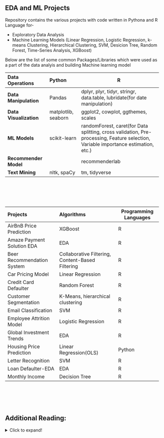 ## EDA and ML Projects
Repository contains the various projects with code written in Pythona and R Language for-
* Exploratory Data Analysis
* Machine Learning Models (Linear Regression, Logistic Regression, k-means Clustering, Hierarchical Clustering, SVM, Desicion Tree, Random Forest, Time-Series Analysis, XGBoost)

Below are the list of some common Packages/Libraries which were used as a part of the data analyis and building Machine learning model

| Data Operations             | Python              | R                                                                         |
|:----------------------------|:------------------- |---------------------------------------------------------------------------|
| **Data Manipulation**       | Pandas              | dplyr, plyr, tidyr, stringr, data.table, lubridate(for date manipulation) |
| **Data Visualization**      | matplotlib, seaborn | ggplot2, cowplot, ggthemes, scales                                        |
| **ML Models**               | scikit-learn        | randomForest, caret(for Data splitting, cross validation, Pre-processing, Feature selection, Variable importance estimation, etc.)  | 
| **Recommender Model**       |                     | recommenderlab                                                            |
| **Text Mining**             | nltk, spaCy         | tm, tidyverse                                                             |

<br></br>
---

| Projects                    | Algorithms                                      | Programming Languages         |
|:----------------------------|:------------------------------------------------|-------------------------------|
| AirBnB Price Prediction     | XGBoost                                         | R |
| Amaze Payment Solution EDA  | EDA                                             | R |
| Beer Recommendation System  | Collaborative Filtering, Content-Based Filtering| R |
|Car Pricing Model            | Linear Regression                               | R |
|Credit Card Defaulter        | Random Forest                                   | R |
|Customer Segmentation        | K-Means, hierarchical clustering                | R |
|Email Classification         | SVM                                             | R |
|Employee Attrition Model     | Logistic Regression                             | R |
|Global Investment Trends     | EDA                                             | R |
|Housing Price Prediction     | Linear Regression(OLS)                          | Python |
|Letter Recognition           | SVM                                             | R |
|Loan Defaulter-EDA           | EDA                                             | R |
|Monthly Income               | Decision Tree                                   | R |

<br></br>
---

## Additional Reading:
<details>
  <summary>Click to expand!</summary>
  
- To know more about dummy variables [(here)](https://stats.idre.ucla.edu/other/mult-pkg/faq/general/faqwhat-is-dummy-coding)
- Why it's necessary to create dummy variables [(here)](https://stats.stackexchange.com/questions/89533/convert-a-categorical-variable-to-a-numerical-variable-prior-to-regression)
- Missing Values Imputation [(here)](https://towardsdatascience.com/6-different-ways-to-compensate-for-missing-values-data-imputation-with-examples-6022d9ca0779)
- When to Normalise date and when to standardise? [(here)](https://stackoverflow.com/questions/32108179/linear-regression-normalization-vs-standardization)
- Various scaling techniques [(here)](https://en.wikipedia.org/wiki/Feature_scaling)
- Recursive Feature Elimination(RFE) - scikit-learn [(here)](https://scikit-learn.org/stable/modules/generated/sklearn.feature_selection.RFE.html)
  - Recursive feature elimination is based on the idea to repeatedly construct a model (for example an SVM or a regression model) and choose either the best or worst performing feature (for example based on coefficients), setting the feature aside and then repeating the process with the rest of the features. This process is applied until all features in the dataset are exhausted. Features are then ranked according to when they were eliminated. As such, it is a greedy optimization for finding the best performing subset of features. Read more at this [link](http://blog.datadive.net/selecting-good-features-part-iv-stability-selection-rfe-and-everything-side-by-side/)
- Parametric v/s non parametric models in [short](https://stats.stackexchange.com/questions/268638/what-exactly-is-the-difference-between-a-parametric-and-non-parametric-model) and [detailed](https://machinelearningmastery.com/parametric-and-nonparametric-machine-learning-algorithms/)
- Regression guarantees interpolation of data and not extrapolation
  - Interpolation basically means using the model to predict the value of a dependent variable on independent values that lie within the range of data you already have. Extrapolation, on the other hand, means predicting the dependent variable on the independent values that lie outside the range of the data the model was built on.
- Optimization Methods [(here)](https://www.springer.com/cda/content/document/cda_downloaddocument/9783642378454-c2.pdf?SGWID=0-0-45-1425030-p175100176)
- Regularization in Machine Learning [(here)](https://towardsdatascience.com/regularization-in-machine-learning-76441ddcf99a)
- A brief overview of Feature Scaling [(here)](https://en.wikipedia.org/wiki/Feature_scaling)
- When to standardise, when to normalise [(here)](https://stackoverflow.com/questions/32108179/linear-regression-normalization-vs-standardization)
  - [When and Why to stardardize a variable](https://www.listendata.com/2017/04/how-to-standardize-variable-in-regression.html)
- All about When and How to do train_test_split and pre_processing
  - [Things to know before train and test split](https://towardsdatascience.com/3-things-you-need-to-know-before-you-train-test-split-869dfabb7e50)
  - [Data Preparation without data leakage](https://machinelearningmastery.com/data-preparation-without-data-leakage/)
- Dimensionality Reduction Algorithmns [(here)](https://machinelearningmastery.com/dimensionality-reduction-algorithms-with-python/)
- Feature Selection [(here)](https://machinelearningmastery.com/feature-selection-machine-learning-python/)
- Naive Bayes Classification explanation [(here)](https://stackoverflow.com/questions/10059594/a-simple-explanation-of-naive-bayes-classification)
- Factor Analysis
  - [Introduction to factor analysis](http://www.tqmp.org/RegularArticles/vol09-2/p079/p079.pdf)
  - [Factor analysis Notes](http://cs229.stanford.edu/notes2020spring/cs229-notes9.pdf)
  - [Theory and practice questions on factor analysis](http://www.yorku.ca/ptryfos/f1400.pdf)\
- Implementing recommendation systems
  - [Recommender systems 101 – A step-by-step practical example in R](https://www.r-bloggers.com/recommender-systems-101-a-step-by-step-practical-example-in-r/)
  - [A framework for developing and testing recommendation algorithms](https://cran.r-project.org/web/packages/recommenderlab/vignettes/recommenderlab.pdf)
  - [Netflix implementation of recommendation engine](https://medium.com/netflix-techblog/netflix-recommendations-beyond-the-5-stars-part-1-55838468f429)
- Understanding ROC curve [(here)](https://stats.stackexchange.com/questions/105501/understanding-roc-curve)
- Feature Engineering and it's importance [(here)](https://machinelearningmastery.com/discover-feature-engineering-how-to-engineer-features-and-how-to-get-good-at-it/)
- Explanation of **linear** or **linearity** in Linear Regression
  - The term **'linear'** in linear regression refers to the linearity in the coefficients, i.e. the target variable y is **linearly related to the model coefficients**. It does not require that y should be linearly related to the raw attributes or features. Feature functions could be linear or non-linear.
- Techniques for handling Class Imbalance in Dataset
  - [8 Tactics to Combat Imbalanced Classes in Your Machine Learning Dataset](https://machinelearningmastery.com/tactics-to-combat-imbalanced-classes-in-your-machine-learning-dataset/)
  - [10 Techniques to deal with Imbalanced Classes in Machine Learning](https://www.analyticsvidhya.com/blog/2020/07/10-techniques-to-deal-with-class-imbalance-in-machine-learning/)
- XGBoost
  - [XGBoost Algorithm - Medium](https://towardsdatascience.com/https-medium-com-vishalmorde-xgboost-algorithm-long-she-may-rein-edd9f99be63d)
  - [A Gentle Introduction to XGBoost for Applied Machine Learning](https://machinelearningmastery.com/gentle-introduction-xgboost-applied-machine-learning/)
- LightGBM 
  - [What is LightGBM, How to implement it? How to fine tune the parameters?](https://medium.com/@pushkarmandot/https-medium-com-pushkarmandot-what-is-lightgbm-how-to-implement-it-how-to-fine-tune-the-parameters-60347819b7fc)
  - [How to Develop a Light Gradient Boosted Machine (LightGBM) Ensemble](https://machinelearningmastery.com/light-gradient-boosted-machine-lightgbm-ensemble/)
- Logistic Regression [(here)](https://towardsdatascience.com/introduction-to-logistic-regression-66248243c148)
- Voting Ensembles
  - [ML|Voting Classifier using Sklearn](https://www.geeksforgeeks.org/ml-voting-classifier-using-sklearn/)
  - [How to Develop Voting Ensembles With Python](https://machinelearningmastery.com/voting-ensembles-with-python/)
  - [How VOTing classifiers work!](https://towardsdatascience.com/how-voting-classifiers-work-f1c8e41d30ff)
- Time-Series forecasting in Python(AR, MA, ARIMA, SARIMA and SARIMAX model) [(here)](https://www.machinelearningplus.com/time-series/arima-model-time-series-forecasting-python/)
- Multivariate time-series forecasting
  - [A Multivariate Time Series Guide to Forecasting and Modeling in Python](https://www.analyticsvidhya.com/blog/2018/09/multivariate-time-series-guide-forecasting-modeling-python-codes/#:~:text=A%20Multivariate%20time%20series%20has,used%20for%20forecasting%20future%20values.&text=In%20this%20case%2C%20there%20are,considered%20to%20optimally%20predict%20temperature.)
  - [Multivariate time series forecasting](https://towardsdatascience.com/multivariate-time-series-forecasting-653372b3db36)
- Missing values Imputation
  - [6 Different Ways to Compensate for Missing Values In a Dataset (Data Imputation with examples)](https://towardsdatascience.com/6-different-ways-to-compensate-for-missing-values-data-imputation-with-examples-6022d9ca0779)
- LightGBM Vs XGBoost
  - [Which algorithm takes the crown: Light GBM vs XGBOOST?](https://www.analyticsvidhya.com/blog/2017/06/which-algorithm-takes-the-crown-light-gbm-vs-xgboost/)
- Gradient Descent
  - [Gradient Descent For Machine Learning](https://machinelearningmastery.com/gradient-descent-for-machine-learning/#:~:text=You%20learned%20that%3A-,Optimization%20is%20a%20big%20part%20of%20machine%20learning.,data%20before%20calculating%20an%20update.)
- Gradient
  - [What Is a Gradient in Machine Learning?](https://machinelearningmastery.com/gradient-in-machine-learning/)
- Stochastic Gradient
  - [Stochastic Gradient Descent — Clearly Explained !!](https://towardsdatascience.com/stochastic-gradient-descent-clearly-explained-53d239905d31) 
  - [Stochastic Gradient Descent Algorithm With Python and NumPy](https://realpython.com/gradient-descent-algorithm-python/)
- Clustering
 - [10 Clustering Algorithms With Python](https://machinelearningmastery.com/clustering-algorithms-with-python/)
 - [Clustering Algorithm for data with mixed Categorical and Numerical features](https://towardsdatascience.com/clustering-algorithm-for-data-with-mixed-categorical-and-numerical-features-d4e3a48066a0)
 - [Understanding K-Means, K-Means++ and, K-Medoids Clustering Algorithms](https://towardsdatascience.com/understanding-k-means-k-means-and-k-medoids-clustering-algorithms-ad9c9fbf47ca)
 - [Clustering datasets having both numerical and categorical variables](https://towardsdatascience.com/clustering-datasets-having-both-numerical-and-categorical-variables-ed91cdca0677)
 - [K-ModesClustering](https://medium.com/@shailja.nitp2013/k-modesclustering-ef6d9ef06449)

## Related Mathematics
- [Mathplanet - Exponentials](https://www.mathplanet.com/education/algebra-1/exponents-and-exponential-functions/properties-of-exponents)
- [Mathplanet - Logarithms](https://www.mathplanet.com/education/algebra-2/exponential-and-logarithmic-functions/logarithm-property)

## Model Evaluation [(here)](https://machinelearningmastery.com/metrics-evaluate-machine-learning-algorithms-python/)
  - **Regression**
    - R-squared/Adj. R-squared
    - Root Mean Squared Error(RMSE) / Mean Squared Error
    - Mean Absolute Error(MAE)
  - **Classification** [(here)](https://towardsdatascience.com/the-5-classification-evaluation-metrics-you-must-know-aa97784ff226)
    - Accuracy, Precision, and Recall
    - Log Loss/Binary Crossentropy
    - Categorical Crossentropy
    - Confusion Matrix
    - F1 Score
    - AUC
</details>
